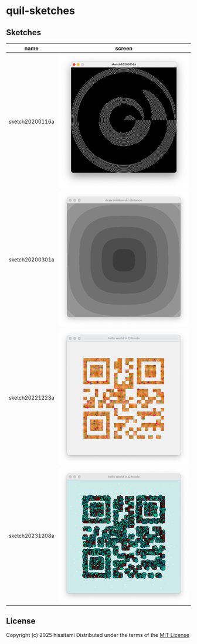 # quil-sketches

## Sketches

| name | screen |
| ---- | ----- |
| sketch20200116a | ![](https://github.com/hisaitami/quil-sketches/blob/master/sketch20200116a/screen.png) |
| sketch20200301a | ![](https://github.com/hisaitami/quil-sketches/blob/master/sketch20200301a/screen.png) |
| sketch20221223a | ![](https://github.com/hisaitami/quil-sketches/blob/master/sketch20221223a/screen.png) |
| sketch20231208a | ![](https://github.com/hisaitami/quil-sketches/blob/master/sketch20231208a/screen.png) |

## License

Copyright (c) 2025 hisaitami
Distributed under the terms of the [MIT License](LICENSE)


